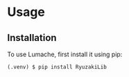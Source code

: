 Usage
=====

Installation
------------

To use Lumache, first install it using pip:

```console
(.venv) $ pip install RyuzakiLib
```
